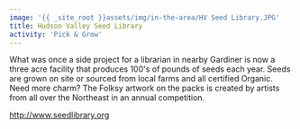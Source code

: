 ```yaml
---
image: '{{ _site_root }}assets/img/in-the-area/HV Seed Library.JPG'
title: Hudson Valley Seed Library
activity: 'Pick & Grow'
---
```

<p>What was once a side project for a librarian in nearby Gardiner is now a three acre facility that produces 100's of pounds of seeds each year. Seeds are&nbsp;grown on site or sourced from local farms and all certified Organic. Need more charm? The Folksy artwork on the packs is created by artists from all over the Northeast in an annual competition.</p><p><a href="http://www.seedlibrary.org/">http://www.seedlibrary.org</a></p>